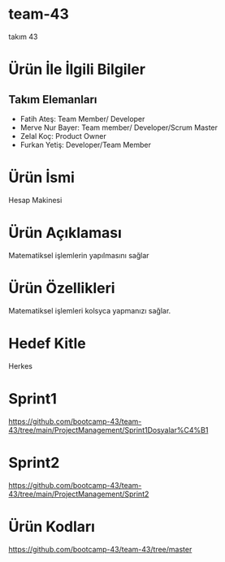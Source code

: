# team-43
takım 43
# Ürün İle İlgili Bilgiler
## Takım Elemanları
- Fatih Ateş: Team Member/ Developer
- Merve Nur Bayer: Team member/ Developer/Scrum Master
- Zelal Koç: Product Owner
- Furkan Yetiş: Developer/Team Member
# Ürün İsmi
Hesap Makinesi
# Ürün Açıklaması
Matematiksel işlemlerin yapılmasını sağlar

# Ürün Özellikleri
Matematiksel işlemleri kolsyca yapmanızı sağlar.
# Hedef Kitle
 Herkes

# Sprint1

https://github.com/bootcamp-43/team-43/tree/main/ProjectManagement/Sprint1Dosyalar%C4%B1

# Sprint2

https://github.com/bootcamp-43/team-43/tree/main/ProjectManagement/Sprint2

# Ürün Kodları
https://github.com/bootcamp-43/team-43/tree/master

